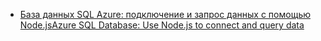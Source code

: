 - [<span data-ttu-id="fa4ed-101">База данных SQL Azure: подключение и запрос данных с помощью Node.js</span><span class="sxs-lookup"><span data-stu-id="fa4ed-101">Azure SQL Database: Use Node.js to connect and query data</span></span>](https://docs.microsoft.com/azure/sql-database/sql-database-connect-query-nodejs)
